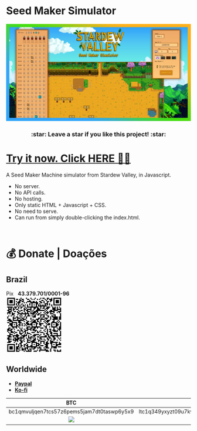 # Seed Maker Simulator
![](/public/og.png)

<h3 align="center">
	:star: Leave a star if you like this project! :star:
</h3>

<a id="donate"></a>

# [Try it now. Click HERE 🔗🌐](https://flaviofs.github.io/SeedMakerSimulator/)

A Seed Maker Machine simulator from Stardew Valley, in Javascript.

- No server.
- No API calls.
- No hosting.
- Only static HTML + Javascript + CSS.
- No need to serve.
- Can run from simply double-clicking the index.html.

<br>

# :moneybag: Donate | Doações
## **Brazil**
Pix  &nbsp; **43.379.701/0001-96**  
<img src="public/pix-raw.png">

## **Worldwide**
 + [**Paypal**](https://www.paypal.com/donate?hosted_button_id=28PBV9DFYQC72)
 + [**Ko-fi**](https://ko-fi.com/flafdraws)

|BTC|LTC|ETH|
|:---:|:---:|:---:|
|bc1qmvuljqen7tcs57z6pems5jam7dt0taswp6y5x9|ltc1q349yxyzt09u7kvdz5xvkln0pappxhcwl4g4mt9|0x4B0d629d60e7b910d03f3f15d0Db25146Be05642|
|![](https://i.postimg.cc/c1wRzTXT/btc.png)|![](https://i.postimg.cc/9MNr405F/ltc.png)|![](https://i.postimg.cc/9MbhkWdb/eth.png)|